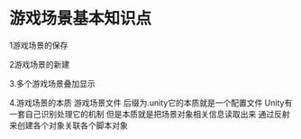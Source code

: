 # 游戏场景基本知识点
1游戏场景的保存

2游戏场景的新建

3.多个游戏场景叠加显示

4.游戏场景的本质
游戏场景文件
后缀为.unity它的本质就是一个配置文件
Unity有一套自己识别处理它的机制
但是本质就是把场景对象相关信息读取出来
通过反射来创建各个对象关联各个脚本对象